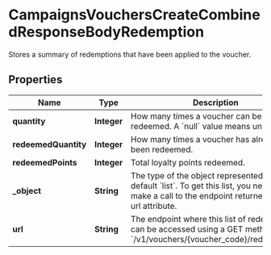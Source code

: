

# CampaignsVouchersCreateCombinedResponseBodyRedemption

Stores a summary of redemptions that have been applied to the voucher.

## Properties

| Name | Type | Description | Notes |
|------------ | ------------- | ------------- | -------------|
|**quantity** | **Integer** | How many times a voucher can be redeemed. A &#x60;null&#x60; value means unlimited. |  [optional] |
|**redeemedQuantity** | **Integer** | How many times a voucher has already been redeemed. |  [optional] |
|**redeemedPoints** | **Integer** | Total loyalty points redeemed. |  [optional] |
|**_object** | **String** | The type of the object represented is by default &#x60;list&#x60;. To get this list, you need to make a call to the endpoint returned in the url attribute. |  [optional] |
|**url** | **String** | The endpoint where this list of redemptions can be accessed using a GET method. &#x60;/v1/vouchers/{voucher_code}/redemptions&#x60; |  [optional] |



